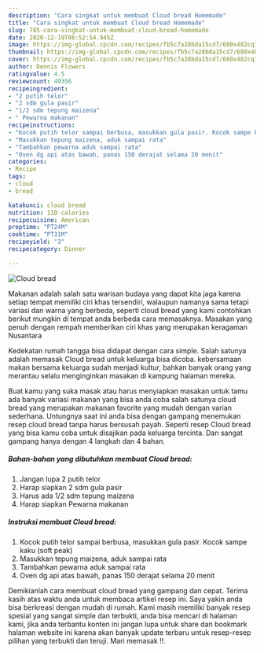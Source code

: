 ```yaml
---
description: "Cara singkat untuk membuat Cloud bread Homemade"
title: "Cara singkat untuk membuat Cloud bread Homemade"
slug: 785-cara-singkat-untuk-membuat-cloud-bread-homemade
date: 2020-12-19T06:52:54.945Z
image: https://img-global.cpcdn.com/recipes/fb5c7a28bda15cd7/680x482cq70/cloud-bread-foto-resep-utama.jpg
thumbnail: https://img-global.cpcdn.com/recipes/fb5c7a28bda15cd7/680x482cq70/cloud-bread-foto-resep-utama.jpg
cover: https://img-global.cpcdn.com/recipes/fb5c7a28bda15cd7/680x482cq70/cloud-bread-foto-resep-utama.jpg
author: Dennis Flowers
ratingvalue: 4.5
reviewcount: 49356
recipeingredient:
- "2 putih telor"
- "2 sdm gula pasir"
- "1/2 sdm tepung maizena"
- " Pewarna makanan"
recipeinstructions:
- "Kocok putih telor sampai berbusa, masukkan gula pasir. Kocok sampe kaku (soft peak)"
- "Masukkan tepung maizena, aduk sampai rata"
- "Tambahkan pewarna aduk sampai rata"
- "Oven dg api atas bawah, panas 150 derajat selama 20 menit"
categories:
- Recipe
tags:
- cloud
- bread

katakunci: cloud bread 
nutrition: 110 calories
recipecuisine: American
preptime: "PT24M"
cooktime: "PT31M"
recipeyield: "3"
recipecategory: Dinner

---
```



![Cloud bread](https://img-global.cpcdn.com/recipes/fb5c7a28bda15cd7/680x482cq70/cloud-bread-foto-resep-utama.jpg)

Makanan adalah salah satu warisan budaya yang dapat kita jaga karena setiap tempat memiliki ciri khas tersendiri, walaupun namanya sama tetapi variasi dan warna yang berbeda, seperti cloud bread yang kami contohkan berikut mungkin di tempat anda berbeda cara memasaknya. Masakan yang penuh dengan rempah memberikan ciri khas yang merupakan keragaman Nusantara

Kedekatan rumah tangga bisa didapat dengan cara simple. Salah satunya adalah memasak Cloud bread untuk keluarga bisa dicoba. kebersamaan makan bersama keluarga sudah menjadi kultur, bahkan banyak orang yang merantau selalu menginginkan masakan di kampung halaman mereka.



Buat kamu yang suka masak atau harus menyiapkan masakan untuk tamu ada banyak variasi makanan yang bisa anda coba salah satunya cloud bread yang merupakan makanan favorite yang mudah dengan varian sederhana. Untungnya saat ini anda bisa dengan gampang menemukan resep cloud bread tanpa harus bersusah payah.
Seperti resep Cloud bread yang bisa kamu coba untuk disajikan pada keluarga tercinta. Dan sangat gampang hanya dengan 4 langkah dan 4 bahan.


<!--inarticleads1-->

##### Bahan-bahan yang dibutuhkan membuat Cloud bread:

1. Jangan lupa 2 putih telor
1. Harap siapkan 2 sdm gula pasir
1. Harus ada 1/2 sdm tepung maizena
1. Harap siapkan  Pewarna makanan




<!--inarticleads2-->

##### Instruksi membuat  Cloud bread:

1. Kocok putih telor sampai berbusa, masukkan gula pasir. Kocok sampe kaku (soft peak)
1. Masukkan tepung maizena, aduk sampai rata
1. Tambahkan pewarna aduk sampai rata
1. Oven dg api atas bawah, panas 150 derajat selama 20 menit




Demikianlah cara membuat cloud bread yang gampang dan cepat. Terima kasih atas waktu anda untuk membaca artikel resep ini. Saya yakin anda bisa berkreasi dengan mudah di rumah. Kami masih memiliki banyak resep spesial yang sangat simple dan terbukti, anda bisa mencari di halaman kami, jika anda terbantu konten ini jangan lupa untuk share dan bookmark halaman website ini karena akan banyak update terbaru untuk resep-resep pilihan yang terbukti dan teruji. Mari memasak !!. 
